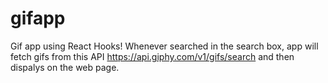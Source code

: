 # gifapp
Gif app using React Hooks!
Whenever searched in the search box, app will fetch gifs from this API https://api.giphy.com/v1/gifs/search and then dispalys on the web page.

